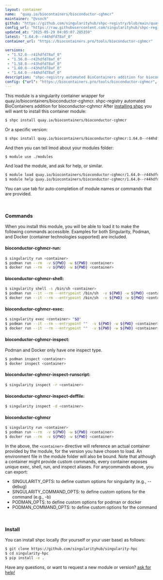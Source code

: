```yaml
---
layout: container
name:  "quay.io/biocontainers/bioconductor-cghmcr"
maintainer: "@vsoch"
github: "https://github.com/singularityhub/shpc-registry/blob/main/quay.io/biocontainers/bioconductor-cghmcr/container.yaml"
config_url: "https://raw.githubusercontent.com/singularityhub/shpc-registry/main/quay.io/biocontainers/bioconductor-cghmcr/container.yaml"
updated_at: "2025-05-29 04:05:07.285359"
latest: "1.64.0--r44hdfd78af_0"
container_url: "https://biocontainers.pro/tools/bioconductor-cghmcr"

versions:
 - "1.52.0--r41hdfd78af_0"
 - "1.56.0--r42hdfd78af_0"
 - "1.58.0--r43hdfd78af_0"
 - "1.60.0--r43hdfd78af_0"
 - "1.64.0--r44hdfd78af_0"
description: "shpc-registry automated BioContainers addition for bioconductor-cghmcr"
config: {"url": "https://biocontainers.pro/tools/bioconductor-cghmcr", "maintainer": "@vsoch", "description": "shpc-registry automated BioContainers addition for bioconductor-cghmcr", "latest": {"1.64.0--r44hdfd78af_0": "sha256:649cca9d51a8fd9d570ab2b06d4c411c97a607926e6b3ae6085b728497f7fa4e"}, "tags": {"1.52.0--r41hdfd78af_0": "sha256:e28e37b1d0bb6a7a0bbbe8bfc535685a20d7dc751952cb9320e8b20dccdd68b7", "1.56.0--r42hdfd78af_0": "sha256:81fd2bcae73db44a8e1128ba2eaf69ed846eaf4d9d0ca5a70af5143d7e6382d2", "1.58.0--r43hdfd78af_0": "sha256:8df6b4045d4e3ee1cdf28f8097a080f721bf4b480c67e8bfdd407d7b077e2619", "1.60.0--r43hdfd78af_0": "sha256:cd7fcb85b46e2805fee3cbaa8ccc62200ee26df0f9ed9d5adbebdbdbec5e1508", "1.64.0--r44hdfd78af_0": "sha256:649cca9d51a8fd9d570ab2b06d4c411c97a607926e6b3ae6085b728497f7fa4e"}, "docker": "quay.io/biocontainers/bioconductor-cghmcr"}
---
```


This module is a singularity container wrapper for quay.io/biocontainers/bioconductor-cghmcr.
shpc-registry automated BioContainers addition for bioconductor-cghmcr
After [installing shpc](#install) you will want to install this container module:


```bash
$ shpc install quay.io/biocontainers/bioconductor-cghmcr
```

Or a specific version:

```bash
$ shpc install quay.io/biocontainers/bioconductor-cghmcr:1.64.0--r44hdfd78af_0
```

And then you can tell lmod about your modules folder:

```bash
$ module use ./modules
```

And load the module, and ask for help, or similar.

```bash
$ module load quay.io/biocontainers/bioconductor-cghmcr/1.64.0--r44hdfd78af_0
$ module help quay.io/biocontainers/bioconductor-cghmcr/1.64.0--r44hdfd78af_0
```

You can use tab for auto-completion of module names or commands that are provided.

<br>

### Commands

When you install this module, you will be able to load it to make the following commands accessible.
Examples for both Singularity, Podman, and Docker (container technologies supported) are included.

#### bioconductor-cghmcr-run:

```bash
$ singularity run <container>
$ podman run --rm  -v ${PWD} -w ${PWD} <container>
$ docker run --rm  -v ${PWD} -w ${PWD} <container>
```

#### bioconductor-cghmcr-shell:

```bash
$ singularity shell -s /bin/sh <container>
$ podman run --it --rm --entrypoint /bin/sh  -v ${PWD} -w ${PWD} <container>
$ docker run --it --rm --entrypoint /bin/sh  -v ${PWD} -w ${PWD} <container>
```

#### bioconductor-cghmcr-exec:

```bash
$ singularity exec <container> "$@"
$ podman run --it --rm --entrypoint ""  -v ${PWD} -w ${PWD} <container> "$@"
$ docker run --it --rm --entrypoint ""  -v ${PWD} -w ${PWD} <container> "$@"
```

#### bioconductor-cghmcr-inspect:

Podman and Docker only have one inspect type.

```bash
$ podman inspect <container>
$ docker inspect <container>
```

#### bioconductor-cghmcr-inspect-runscript:

```bash
$ singularity inspect -r <container>
```

#### bioconductor-cghmcr-inspect-deffile:

```bash
$ singularity inspect -d <container>
```



#### bioconductor-cghmcr

```bash
$ singularity run <container>
$ podman run --rm  -v ${PWD} -w ${PWD} <container>
$ docker run --rm  -v ${PWD} -w ${PWD} <container>
```


In the above, the `<container>` directive will reference an actual container provided
by the module, for the version you have chosen to load. An environment file in the
module folder will also be bound. Note that although a container
might provide custom commands, every container exposes unique exec, shell, run, and
inspect aliases. For anycommands above, you can export:

 - SINGULARITY_OPTS: to define custom options for singularity (e.g., --debug)
 - SINGULARITY_COMMAND_OPTS: to define custom options for the command (e.g., -b)
 - PODMAN_OPTS: to define custom options for podman or docker
 - PODMAN_COMMAND_OPTS: to define custom options for the command

<br>

### Install

You can install shpc locally (for yourself or your user base) as follows:

```bash
$ git clone https://github.com/singularityhub/singularity-hpc
$ cd singularity-hpc
$ pip install -e .
```

Have any questions, or want to request a new module or version? [ask for help!](https://github.com/singularityhub/singularity-hpc/issues)